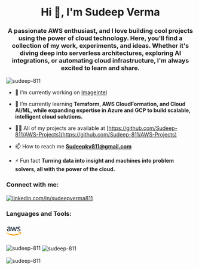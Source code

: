 <h1 align="center">Hi 👋, I'm Sudeep Verma</h1>
<h3 align="center">A passionate AWS enthusiast, and I love building cool projects using the power of cloud technology. Here, you'll find a collection of my work, experiments, and ideas. Whether it's diving deep into serverless architectures, exploring AI integrations, or automating cloud infrastructure, I'm always excited to learn and share.</h3>

<p align="left"> <img src="https://komarev.com/ghpvc/?username=sudeep-811&label=Profile%20views&color=0e75b6&style=flat" alt="sudeep-811" /> </p>

- 🔭 I’m currently working on [ImageIntel](https://github.com/Sudeep-811/AWS-Projects/blob/a4e2e7d99b89282b58f9af6b07dcdbd06d14086a/ImageIntel%20with%20AWS%20Rekognition/ImageIntel%20with%20AWS%20Rekognition.md)

- 🌱 I’m currently learning **Terraform, AWS CloudFormation, and Cloud AI/ML, while expanding expertise in Azure and GCP to build scalable, intelligent cloud solutions.**

- 👨‍💻 All of my projects are available at [https://github.com/Sudeep-811/AWS-Projects](https://github.com/Sudeep-811/AWS-Projects)

- 📫 How to reach me **Sudeepkv811@gmail.com**

- ⚡ Fun fact **Turning data into insight and machines into problem solvers, all with the power of the cloud.**

<h3 align="left">Connect with me:</h3>
<p align="left">
<a href="https://linkedin.com/in/https://www.linkedin.com/in/sudeepverma811" target="blank"><img align="center" src="https://raw.githubusercontent.com/rahuldkjain/github-profile-readme-generator/master/src/images/icons/Social/linked-in-alt.svg" alt="linkedin.com/in/sudeepverma811" height="30" width="40" /></a>
</p>

<h3 align="left">Languages and Tools:</h3>
<p align="left"> <a href="https://aws.amazon.com" target="_blank" rel="noreferrer"> <img src="https://raw.githubusercontent.com/devicons/devicon/master/icons/amazonwebservices/amazonwebservices-original-wordmark.svg" alt="aws" width="40" height="40"/> </a> </p>

<p><img align="left" src="https://github-readme-stats.vercel.app/api/top-langs?username=sudeep-811&show_icons=true&locale=en&layout=compact" alt="sudeep-811" /></p>

<p>&nbsp;<img align="center" src="https://github-readme-stats.vercel.app/api?username=sudeep-811&show_icons=true&locale=en" alt="sudeep-811" /></p>

<p><img align="center" src="https://github-readme-streak-stats.herokuapp.com/?user=sudeep-811&" alt="sudeep-811" /></p>
